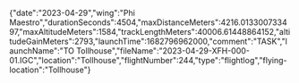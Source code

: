 {"date":"2023-04-29","wing":"Phi Maestro","durationSeconds":4504,"maxDistanceMeters":4216.013300733497,"maxAltitudeMeters":1584,"trackLengthMeters":40006.61448864152,"altitudeGainMeters":2793,"launchTime":1682796962000,"comment":"TASK","launchName":"TO Tollhouse","fileName":"2023-04-29-XFH-000-01.IGC","location":"Tollhouse","flightNumber":244,"type":"flightlog","flying-location":"Tollhouse"}
